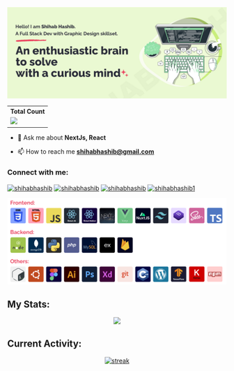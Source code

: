 <img src="https://github.com/ShihabHashib/ShihabHashib/blob/1fee47ea836ffb17aad3dec7f78a734baa27f4d0/assets/Cover.jpg">

  <table align="center">
    <tr>
      <th>Total Count</th>
    </tr>
    <tr>
      <td>
         <a href="https://github.com/shihabhashib"> <img src="https://komarev.com/ghpvc/?username=shihabhashib&style=for-the-badge&color=brightgreen"> </a>
      </td>
    </tr>
  </table>


- 💬 Ask me about **NextJs, React**

- 📫 How to reach me **shihabhashib@gmail.com**

<h3 align="left">Connect with me:</h3>
<p align="left">
<a href="https://twitter.com/shihabhashib" target="blank"><img align="center" src="https://raw.githubusercontent.com/rahuldkjain/github-profile-readme-generator/master/src/images/icons/Social/twitter.svg" alt="shihabhashib" height="30" width="40" /></a>
<a href="https://linkedin.com/in/shihabhashib" target="blank"><img align="center" src="https://raw.githubusercontent.com/rahuldkjain/github-profile-readme-generator/master/src/images/icons/Social/linked-in-alt.svg" alt="shihabhashib" height="30" width="40" /></a>
<a href="https://dribbble.com/shihabhashib" target="blank"><img align="center" src="https://raw.githubusercontent.com/rahuldkjain/github-profile-readme-generator/master/src/images/icons/Social/dribbble.svg" alt="shihabhashib" height="30" width="40" /></a>
<a href="https://www.hackerrank.com/shihabhashib1" target="blank"><img align="center" src="https://raw.githubusercontent.com/rahuldkjain/github-profile-readme-generator/master/src/images/icons/Social/hackerrank.svg" alt="shihabhashib1" height="30" width="40" /></a>
</p>

<img width="775px" src="https://github.com/ShihabHashib/ShihabHashib/blob/main/assets/Skill.png">

## My Stats:
<p align="center">
<img height="200px" src="https://github-readme-stats.vercel.app/api?username=shihabhashib&show_icons=true&theme=dracula">
</p>

## Current Activity:

<p align="center">
  <a href="https://github.com/shihabhashib">      
<img title="stats" alt="streak" src="https://github-readme-streak-stats.herokuapp.com/?user=shihabhashib&theme=dracula&hide_border=false"/>
</a> 
</p>


